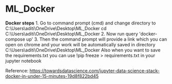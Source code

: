 # ML_Docker

**Docker steps**
	1. Go to command prompt (cmd) and change directory to C:\Users\aditi\OneDrive\Desktop\ML_Docker
	cd C:\Users\aditi\OneDrive\Desktop\ML_Docker
	2. Now run query 'docker-compose up'
	3. Then the command prompt will provide a link which you can open on chrome and your work will be automatically saved in directory C:\Users\aditi\OneDrive\Desktop\ML_Docker
Also when you want to save the requirements.txt you can use !pip freeze > requirements.txt in your jupyter notebook

Reference: https://towardsdatascience.com/jupyter-data-science-stack-docker-in-under-15-minutes-19d8f822bd45
